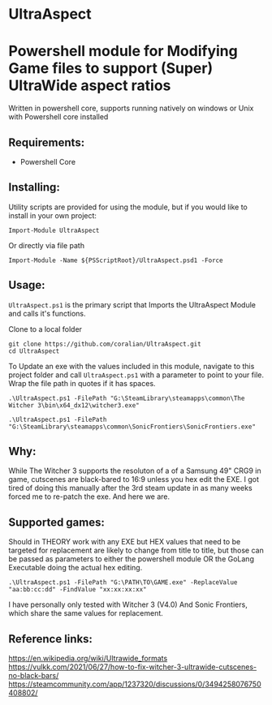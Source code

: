# UltraAspect
# Powershell module for Modifying Game files to support (Super) UltraWide aspect ratios 

Written in powershell core, supports running natively on windows or Unix with Powershell core installed

## Requirements:

- Powershell Core


## Installing:

Utility scripts are provided for using the module, but if you would like to install in your own project:

```
Import-Module UltraAspect
```

Or directly via file path

```
Import-Module -Name ${PSScriptRoot}/UltraAspect.psd1 -Force
```

## Usage:

`UltraAspect.ps1` is the primary script that Imports the UltraAspect Module and calls it's functions.

Clone to a local folder

```
git clone https://github.com/coralian/UltraAspect.git
cd UltraAspect
```
To Update an exe with the values included in this module, navigate to this project folder and call `UltraAspect.ps1` with a parameter to point to your file. Wrap the file path in quotes if it has spaces.

```
.\UltraAspect.ps1 -FilePath "G:\SteamLibrary\steamapps\common\The Witcher 3\bin\x64_dx12\witcher3.exe" 
```

```
.\UltraAspect.ps1 -FilePath "G:\SteamLibrary\steamapps\common\SonicFrontiers\SonicFrontiers.exe"
```


## Why:

While The Witcher 3 supports the resoluton of a of a Samsung 49" CRG9 in game, cutscenes are black-bared to 16:9 unless you hex edit the EXE. I got tired of doing this manually after the 3rd steam update in as many weeks forced me to re-patch the exe. And here we are. 
## Supported games:

Should in THEORY work with any EXE but HEX values that need to be targeted for replacement are likely to change from title to title, but those can be passed as parameters to either the powershell module OR the GoLang Executable doing the actual hex editing. 

```
.\UltraAspect.ps1 -FilePath "G:\PATH\TO\GAME.exe" -ReplaceValue "aa:bb:cc:dd" -FindValue "xx:xx:xx:xx"
```

I have personally only tested with Witcher 3 (V4.0) And Sonic Frontiers, which share the same values for replacement.
## Reference links:

https://en.wikipedia.org/wiki/Ultrawide_formats
https://vulkk.com/2021/06/27/how-to-fix-witcher-3-ultrawide-cutscenes-no-black-bars/
https://steamcommunity.com/app/1237320/discussions/0/3494258076750408802/

